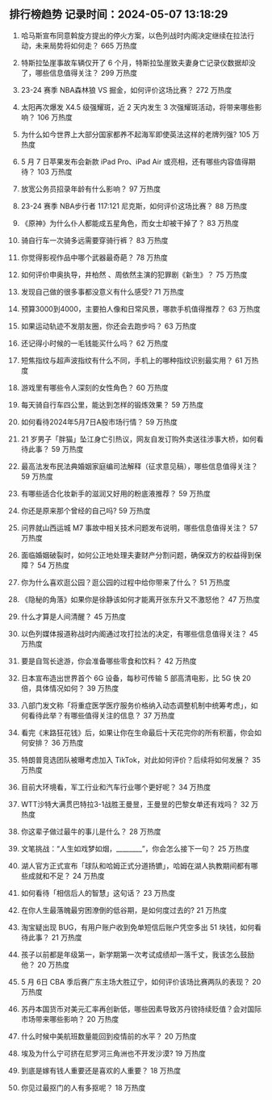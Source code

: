 
## 排行榜趋势 记录时间：2024-05-07 13:18:29
  
  1. 哈马斯宣布同意斡旋方提出的停火方案，以色列战时内阁决定继续在拉法行动，未来局势将如何走？ 665 万热度
    
  2. 特斯拉坠崖事故车辆仅开了 6 个月，特斯拉坠崖致夫妻身亡记录仪数据却没了，哪些信息值得关注？ 299 万热度
    
  3. 23-24 赛季 NBA森林狼 VS 掘金，如何评价这场比赛？ 272 万热度
    
  4. 太阳再次爆发 X4.5 级强耀斑，近 2 天内发生 3 次强耀斑活动，将带来哪些影响？ 106 万热度
    
  5. 为什么如今世界上大部分国家都养不起海军即使英法这样的老牌列强? 105 万热度
    
  6. 5 月 7 日苹果发布会新款 iPad Pro、iPad Air 或亮相，还有哪些内容值得期待？ 103 万热度
    
  7. 放宽公务员招录年龄有什么影响？ 97 万热度
    
  8. 23-24 赛季 NBA步行者 117:121 尼克斯，如何评价这场比赛？ 88 万热度
    
  9. 《原神》为什么仆人都能成五星角色，而女士却被干掉了？ 83 万热度
    
  10. 骑自行车一次骑多远需要穿骑行裤？ 83 万热度
    
  11. 你觉得影视作品中哪个武器最奇葩？ 78 万热度
    
  12. 如何评价申奥执导，井柏然 、周依然主演的犯罪剧《新生》？ 75 万热度
    
  13. 发现自己做的很多事都没意义有什么感受? 71 万热度
    
  14. 预算3000到4000，主要拍人像和日常风景，哪款手机值得推荐？ 63 万热度
    
  15. 如果运动轨迹不发朋友圈，你还会去跑步吗？ 63 万热度
    
  16. 还记得小时候的一毛钱能买什么吗？ 62 万热度
    
  17. 短焦指纹与超声波指纹有什么不同，手机上的哪种指纹识别最实用？ 61 万热度
    
  18. 游戏里有哪些令人深刻的女性角色？ 60 万热度
    
  19. 每天骑自行车四公里，能达到怎样的锻炼效果？ 59 万热度
    
  20. 如何看待2024年5月7日A股市场行情？ 59 万热度
    
  21. 21 岁男子「胖猫」坠江身亡引热议，网友自发订购外卖送往涉事大桥，如何看待此事？ 59 万热度
    
  22. 最高法发布民法典婚姻家庭编司法解释（征求意见稿），哪些信息值得关注？ 59 万热度
    
  23. 有哪些适合化妆新手的滋润又好用的粉底液推荐？ 59 万热度
    
  24. 你还是原来那个曾经的自己吗? 59 万热度
    
  25. 问界就山西运城 M7 事故中相关技术问题发布说明，哪些信息值得关注？ 57 万热度
    
  26. 面临婚姻破裂时，如何公正地处理夫妻财产分割问题，确保双方的权益得到保障？ 54 万热度
    
  27. 你为什么喜欢逛公园？逛公园的过程中给你带来了什么？ 51 万热度
    
  28. 《隐秘的角落》如果你是徐静该如何才能离开张东升又不激怒他？ 47 万热度
    
  29. 什么才算是人间清醒？ 45 万热度
    
  30. 以色列媒体报道称战时内阁通过攻打拉法的决定，有哪些信息值得关注？ 45 万热度
    
  31. 要是自驾长途游，你会准备哪些零食和饮料？ 42 万热度
    
  32. 日本宣布造出世界首个 6G 设备，每秒可传输 5 部高清电影，比 5G 快 20 倍，具体情况如何？ 39 万热度
    
  33. 八部门发文称「将重症医学医疗服务价格纳入动态调整机制中统筹考虑」，如何看待此举？有哪些值得关注的信息？ 37 万热度
    
  34. 看完《末路狂花钱》后，如果让你在生命最后十天花完你的所有积蓄，你会如何安排？ 36 万热度
    
  35. 特朗普竞选团队被曝考虑加入 TikTok，对此如何评价？后续将如何发展？ 35 万热度
    
  36. 目前大环境看，军工行业和汽车行业哪个更好呢？ 34 万热度
    
  37. WTT沙特大满贯巴特拉3-1战胜王曼昱，王曼昱的巴黎女单还有戏吗？ 32 万热度
    
  38. 你这辈子做过最牛的事儿是什么？ 28 万热度
    
  39. 文笔挑战：“人生如戏梦如烟，________”，你会怎么接下一句？ 25 万热度
    
  40. 湖人官方正式宣布「球队和哈姆正式分道扬镳」，哈姆在湖人执教期间都有哪些成就和不足？ 24 万热度
    
  41. 如何看待「相信后人的智慧」这句话？ 23 万热度
    
  42. 在你人生最落魄最穷困潦倒的低谷期，是如何度过去的? 21 万热度
    
  43. 淘宝疑出现 BUG，有用户账户收到免单短信后账户凭空多出 51 块钱，如何看待此事？ 21 万热度
    
  44. 孩子以前都是年级第一，新学期第一次考试成绩却一落千丈，我该怎么鼓励他？ 20 万热度
    
  45. 5 月 6日 CBA 季后赛广东主场大胜辽宁，如何评价该场比赛两队的表现？ 20 万热度
    
  46. 苏丹本国货币对美元汇率再创新低，哪些因素导致苏丹镑持续贬值？会对国际市场带来哪些影响？ 20 万热度
    
  47. 什么时候中美航班数量能回到疫情前的水平？ 20 万热度
    
  48. 埃及为什么宁可挤在尼罗河三角洲也不开发沙漠? 19 万热度
    
  49. 到底是嫁有钱人重要还是喜欢的人重要？ 18 万热度
    
  50. 你见过最抠门的人有多抠呢？ 18 万热度
    
